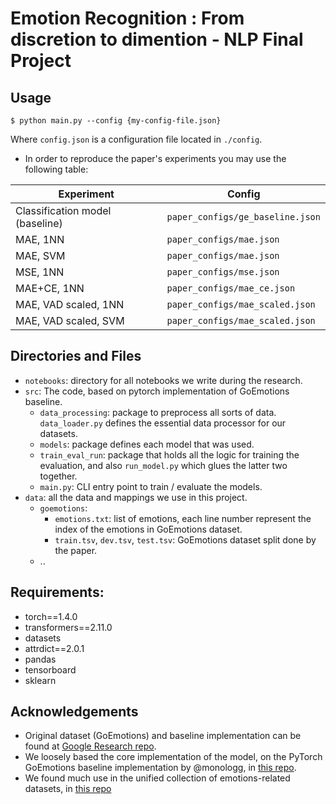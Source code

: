 # Emotion Recognition : From discretion to dimention - NLP Final Project

## Usage

 `$ python main.py --config {my-config-file.json}`

Where `config.json` is a configuration file located in `./config`.

- In order to reproduce the paper's experiments you may use the following table:

| Experiment      | Config                   |
| -----------     | -----------              |
| Classification model (baseline)             | `paper_configs/ge_baseline.json`   |
| MAE, 1NN             | `paper_configs/mae.json`   |
| MAE, SVM        | `paper_configs/mae.json`  |
| MSE, 1NN             | `paper_configs/mse.json`        |
| MAE+CE, 1NN           | `paper_configs/mae_ce.json`     
| MAE, VAD scaled, 1NN       | `paper_configs/mae_scaled.json` 
| MAE, VAD scaled, SVM           | `paper_configs/mae_scaled.json`    



## Directories and Files
- `notebooks`: directory for all notebooks we write during the research.
- `src`: The code, based on pytorch implementation of GoEmotions baseline.
  - `data_processing`: package to preprocess all sorts of data. `data_loader.py` defines the essential data processor for our datasets.
  - `models`: package defines each model that was used.
  - `train_eval_run`: package that holds all the logic for training the evaluation, and also `run_model.py` which glues the latter two together.
  - `main.py`: CLI entry point to train / evaluate the models. 
- `data`: all the data and mappings we use in this project.
  - `goemotions`: 
    - `emotions.txt`: list of emotions, each line number represent the index of the emotions in GoEmotions dataset.
    - `train.tsv`, `dev.tsv`, `test.tsv`: GoEmotions dataset split done by the paper. 
  - ..

## Requirements:
- torch==1.4.0
- transformers==2.11.0
- datasets
- attrdict==2.0.1
- pandas
- tensorboard
- sklearn

## Acknowledgements
- Original dataset (GoEmotions) and baseline implementation can be found at [Google Research repo](https://github.com/google-research/google-research/tree/master/goemotions).
- We loosely based the core implementation of the model, on the PyTorch GoEmotions baseline implementation by @monologg, in [this repo](https://github.com/monologg/GoEmotions-pytorch).
- We found much use in the unified collection of emotions-related datasets, in [this repo](https://github.com/sarnthil/unify-emotion-datasets)
